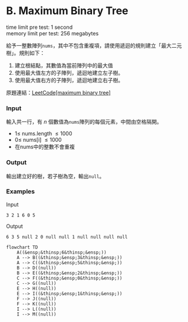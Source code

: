 # B. Maximum Binary Tree
time limit pre test: 1 second  
memory limit per test: 256 megabytes  

給予一整數陣列`nums`，其中不包含重複項，請使用遞迴的規則建立「最大二元樹」。規則如下：
1. 建立根結點，其數值為當前陣列中的最大值
2. 使用最大值左方的子陣列，遞迴地建立左子樹。
3. 使用最大值右方的子陣列，遞迴地建立右子樹。

原題連結：[LeetCode[maximum binary tree]](https://leetcode.com/problems/maximum-binary-tree/)

### Input
輸入共一行，有 $n$ 個數值為`nums`陣列的每個元素，中間由空格隔開。
- $1 \le$ nums.length $\le 1000$
- $0 \le$ nums[i] $\le 1000$
- 在nums中的整數不會重複

### Output
輸出建立好的樹，若子樹為空，輸出`null`。

### Examples
Input
```plain
3 2 1 6 0 5
```

Output
```plain
6 3 5 null 2 0 null null 1 null null null null
```
```mermaid
flowchart TD
    A((&ensp;&thinsp;6&thinsp;&ensp;))  
    A --> B((&thinsp;&ensp;3&thinsp;&ensp;))
    A --> C((&thinsp;&ensp;5&thinsp;&ensp;))
    B --> D((null))
    B --> E((&thinsp;&ensp;2&thinsp;&ensp;))
    C --> F((&thinsp;&ensp;0&thinsp;&ensp;))
    C --> G((null))
    E --> H((null))
    E --> I((&thinsp;&ensp;1&thinsp;&ensp;))
    F --> J((null))
    F --> K((null))
    I --> L((null))
    I --> M((null))
```
